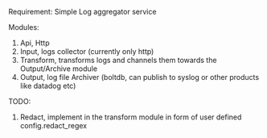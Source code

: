 Requirement: Simple Log aggregator service

Modules:
1) Api, Http
2) Input, logs collector (currently only http)
3) Transform, transforms logs and channels them towards the Output/Archive module
4) Output, log file Archiver (boltdb, can publish to syslog or other products like datadog etc)

TODO:
1) Redact, implement  in the transform module in form of user defined config.redact_regex

